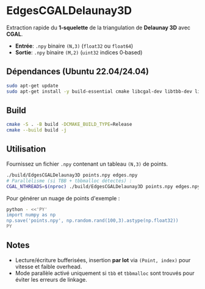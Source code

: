 # EdgesCGALDelaunay3D

Extraction rapide du **1‑squelette** de la triangulation de **Delaunay 3D** avec **CGAL**.

- **Entrée**: `.npy` binaire `(N,3)` (`float32` ou `float64`)
- **Sortie**: `.npy` binaire `(M,2)` (`uint32` indices 0‑based)

## Dépendances (Ubuntu 22.04/24.04)

```bash
sudo apt-get update
sudo apt-get install -y build-essential cmake libcgal-dev libtbb-dev libtbbmalloc2 libgmp-dev libmpfr-dev
```

## Build

```bash
cmake -S . -B build -DCMAKE_BUILD_TYPE=Release
cmake --build build -j
```

## Utilisation
Fournissez un fichier `.npy` contenant un tableau `(N,3)` de points.

```bash
./build/EdgesCGALDelaunay3D points.npy edges.npy
# Parallélisme (si TBB + tbbmalloc détectés) :
CGAL_NTHREADS=$(nproc) ./build/EdgesCGALDelaunay3D points.npy edges.npy
```

Pour générer un nuage de points d'exemple :

```bash
python - <<'PY'
import numpy as np
np.save('points.npy', np.random.rand(100,3).astype(np.float32))
PY
```

## Notes
- Lecture/écriture bufferisées, insertion **par lot** via `(Point, index)` pour vitesse et faible overhead.
- Mode parallèle activé uniquement si `tbb` et `tbbmalloc` sont trouvés pour éviter les erreurs de linkage.
